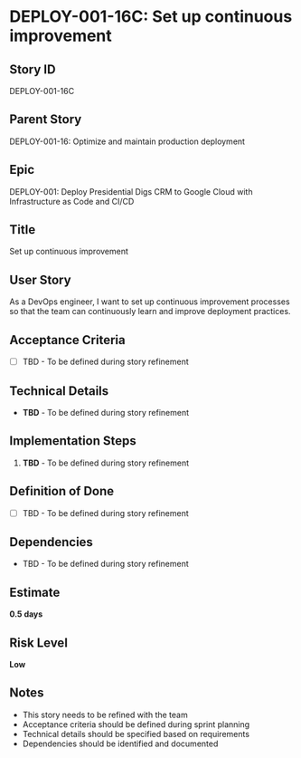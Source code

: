 # DEPLOY-001-16C: Set up continuous improvement

## Story ID
DEPLOY-001-16C

## Parent Story
DEPLOY-001-16: Optimize and maintain production deployment

## Epic
DEPLOY-001: Deploy Presidential Digs CRM to Google Cloud with Infrastructure as Code and CI/CD

## Title
Set up continuous improvement

## User Story
As a DevOps engineer, I want to set up continuous improvement processes so that the team can continuously learn and improve deployment practices.

## Acceptance Criteria
- [ ] TBD - To be defined during story refinement

## Technical Details
- **TBD** - To be defined during story refinement

## Implementation Steps
1. **TBD** - To be defined during story refinement

## Definition of Done
- [ ] TBD - To be defined during story refinement

## Dependencies
- TBD - To be defined during story refinement

## Estimate
**0.5 days**

## Risk Level
**Low**

## Notes
- This story needs to be refined with the team
- Acceptance criteria should be defined during sprint planning
- Technical details should be specified based on requirements
- Dependencies should be identified and documented
